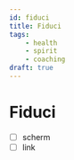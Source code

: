 ```yaml
---
id: fiduci
title: Fiduci
tags:
    - health
    - spirit
    - coaching
draft: true
---
```


# Fiduci

-   [ ] scherm
-   [ ] link
